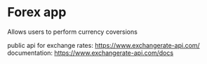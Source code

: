 # Forex app

Allows users to perform currency coversions

public api for exchange rates: https://www.exchangerate-api.com/
documentation: https://www.exchangerate-api.com/docs
